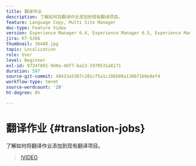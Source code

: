 ```yaml
---
title: 翻译作业
description: 了解如何将翻译作业添加到现有翻译项目。
feature: Language Copy, Multi Site Manager
doc-type: Feature Video
version: Experience Manager 6.4, Experience Manager 6.5, Experience Manager as a Cloud Service
jira: KT-5366
thumbnail: 36488.jpg
topic: Localization
role: User
level: Beginner
exl-id: 9734f891-9d0a-46f7-ba13-1970531a8171
duration: 597
source-git-commit: 48433a5367c281cf5a1c106b08a1306f1b0e8ef4
workflow-type: tm+mt
source-wordcount: '28'
ht-degree: 0%

---
```


# 翻译作业 {#translation-jobs}

了解如何将翻译作业添加到现有翻译项目。

>[!VIDEO](https://video.tv.adobe.com/v/36488?quality=12&learn=on)
